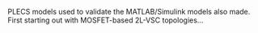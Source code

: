 PLECS models used to validate the MATLAB/Simulink models also made. First starting out with MOSFET-based 2L-VSC topologies...

